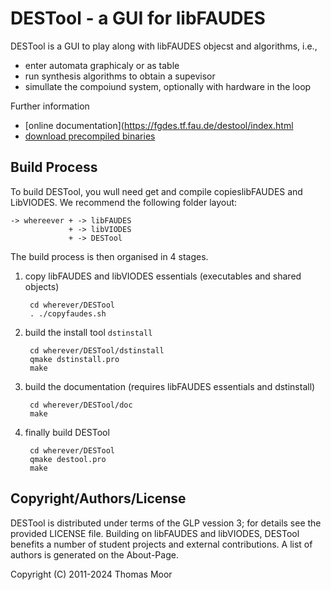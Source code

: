 # DESTool - a GUI for libFAUDES


DESTool is a GUI to play along with libFAUDES objecst and algorithms, i.e.,
- enter automata graphicaly or as table
- run synthesis algorithms to obtain a supevisor
- simullate the compoiund system, optionally with hardware in the loop

Further information
- [online documentation](https://fgdes.tf.fau.de/destool/index.html
- [download precompiled binaries](https://fgdes.tf.fau.de/archive/preview/#arch)

## Build Process

To build DESTool, you wull need get and compile  copieslibFAUDES and LibVIODES. We recommend the following
folder layout:

    -> whereever + -> libFAUDES
                 + -> libVIODES
                 + -> DESTool

The build process is then organised in 4 stages.

1. copy libFAUDES and libVIODES essentials (executables and shared objects)   

        cd wherever/DESTool
        . ./copyfaudes.sh

2. build the install tool  `dstinstall`

        cd wherever/DESTool/dstinstall
        qmake dstinstall.pro
        make

3. build the documentation (requires libFAUDES essentials and dstinstall)

        cd wherever/DESTool/doc
        make 

4. finally build DESTool

        cd wherever/DESTool
        qmake destool.pro
        make


## Copyright/Authors/License

DESTool is distributed under terms of the GLP vession 3; for details see the provided
LICENSE file. Building on libFAUDES and libVIODES, DESTool benefits a number of student
projects and external contributions. A list of authors is generated on the About-Page. 


Copyright (C) 2011-2024 Thomas Moor
